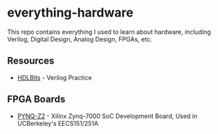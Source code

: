# everything-hardware
This repo contains everything I used to learn about hardware, including Verilog, Digital Design, Analog Design, FPGAs, etc.

## Resources
- [HDLBits](https://hdlbits.01xz.net/) - Verilog Practice

## FPGA Boards

- [PYNQ-Z2](https://www.tulembedded.com/FPGA/ProductsPYNQ-Z2.html) - Xilinx Zynq-7000 SoC Development Board, Used in UCBerkeley's EECS151/251A